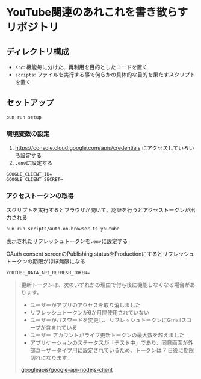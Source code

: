 # YouTube関連のあれこれを書き散らすリポジトリ

## ディレクトリ構成

- `src`: 機能毎に分けた、再利用を目的としたコードを置く
- `scripts`: ファイルを実行する事で何らかの具体的な目的を果たすスクリプトを置く

## セットアップ

```bash
bun run setup
```

### 環境変数の設定

1. https://console.cloud.google.com/apis/credentials にアクセスしていろいろ設定する
1. `.env`に設定する

```env
GOOGLE_CLIENT_ID=
GOOGLE_CLIENT_SECRET=
```

### アクセストークンの取得

スクリプトを実行するとブラウザが開いて、認証を行うとアクセストークンが出力される

```bash
bun run scripts/auth-on-browser.ts youtube
```

表示されたリフレッシュトークンを`.env`に設定する

OAuth consent screenのPublishing statusをProductionにするとリフレッシュトークンの期限がほぼ無限になる

```env
YOUTUBE_DATA_API_REFRESH_TOKEN=
```

> 更新トークンは、次のいずれかの理由で付与後に機能しなくなる場合があります。
> - ユーザーがアプリのアクセスを取り消しました
> - リフレッシュトークンが6か月間使用されていない
> - ユーザーがパスワードを変更し、リフレッシュトークンにGmailスコープが含まれている
> - ユーザー アカウントがライブ更新トークンの最大数を超えました
> - アプリケーションのステータスが「テスト中」であり、同意画面が外部ユーザータイプ用に設定されているため、トークンは 7 日後に期限切れになります。
>
> [googleapis/google-api-nodejs-client](https://github.com/googleapis/google-api-nodejs-client?tab=readme-ov-file#handling-refresh-tokens)
